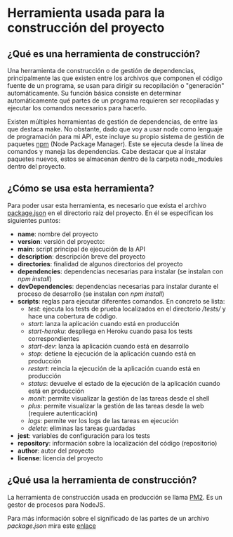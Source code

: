 # Herramienta usada para la construcción del proyecto
 
## ¿Qué es una herramienta de construcción?
Una herramienta de construcción o de gestión de dependencias, principalmente las que existen entre los archivos que componen el código fuente de un programa, se usan para dirigir su recopilación o "generación" automáticamente. Su función básica consiste en determinar automáticamente qué partes de un programa requieren ser recopiladas y ejecutar los comandos necesarios para hacerlo.
 
Existen múltiples herramientas de gestión de dependencias, de entre las que destaca make. No obstante, dado que voy a usar node como lenguaje de programación para mi API, este incluye su propio sistema de gestión de paquetes [npm](https://www.npmjs.com) (Node Package Manager). Este se ejecuta desde la línea de comandos y maneja las dependencias. Cabe destacar que al instalar paquetes nuevos, estos se almacenan dentro de la carpeta node_modules dentro del proyecto. 
 
## ¿Cómo se usa esta herramienta?
Para poder usar esta herramienta, es necesario que exista el archivo [package.json](https://github.com/sergiogp98/MultimediaManagement/blob/master/package.json) en el directorio raiz del proyecto. En él se especifican los siguientes puntos:
* **name**: nombre del proyecto
* **version**: versión del proyecto: 
* **main**: script principal de ejecución de la API 
* **description**: descripción breve del proyecto 
* **directories**: finalidad de algunos directorios del proyecto 
* **dependencies**: dependencias necesarias para instalar (se instalan con *npm install*)
* **devDependencies**: dependencias necesarias para instalar durante el proceso de desarrollo (se instalan con *npm install*)
* **scripts**: reglas para ejecutar diferentes comandos. En concreto se lista:    
    * *test*: ejecuta los tests de prueba localizados en el directorio */tests/* y hace una cobertura de código.
    * *start*: lanza la aplicación cuando está en producción 
    * *start-heroku*: despliega en Heroku cuando pasa los tests correspondientes
    * *start-dev*: lanza la aplicación cuando está en desarrollo
    * *stop*: detiene la ejecución de la aplicación cuando está en producción
    * *restart*: reincia la ejecución de la aplicación cuando está en producción
    * *status*: devuelve el estado de la ejecución de la aplicación cuando está en producción
    * *monit*: permite visualizar la gestión de las tareas desde el shell
    * *plus*: permite visualizar la gestión de las tareas desde la web (requiere autenticación)
    * *logs*: permite ver los logs de las tareas en ejecución
    * *delete*: eliminas las tareas guardadas
* **jest**: variables de configuración para los tests
* **repository**: información sobre la localización del código (repositorio)
* **author**: autor del proyecto
* **license**: licencia del proyecto 
 
 ## ¿Qué usa la herramienta de construcción?
La herramienta de construcción usada en producción se llama [PM2](https://pm2.keymetrics.io/). Es un gestor de procesos para NodeJS.

Para más información sobre el significado de las partes de un archivo *package.json* mira este [enlace](https://areknawo.com/whats-what-package-json-cheatsheet/)

